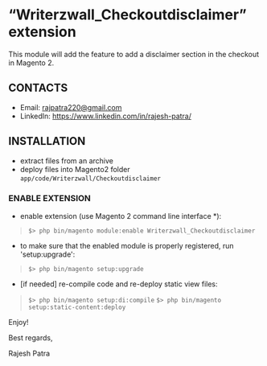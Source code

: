“Writerzwall_Checkoutdisclaimer” extension
=====================
This module will add the feature to add a disclaimer section in the checkout in Magento 2.

## CONTACTS
* Email: rajpatra220@gmail.com
* LinkedIn: https://www.linkedin.com/in/rajesh-patra/

## INSTALLATION
* extract files from an archive
* deploy files into Magento2 folder `app/code/Writerzwall/Checkoutdisclaimer`

### ENABLE EXTENSION
* enable extension (use Magento 2 command line interface \*):
>`$> php bin/magento module:enable Writerzwall_Checkoutdisclaimer`

* to make sure that the enabled module is properly registered, run 'setup:upgrade':
>`$> php bin/magento setup:upgrade`

* [if needed] re-compile code and re-deploy static view files:
>`$> php bin/magento setup:di:compile`
>`$> php bin/magento setup:static-content:deploy`


Enjoy!

Best regards,

Rajesh Patra